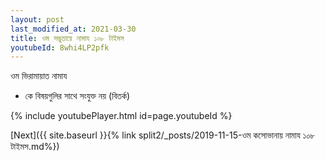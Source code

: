 ```yaml
---
layout: post
last_modified_at: 2021-03-30
title: ওম সদ্ভুতায়ে নামায ১০৮ টাইমস
youtubeId: 8whi4LP2pfk
---
```

 
 
 ওম ভিরামায়াত নামায  
 
 -  কে বিষয়গুলির সাথে সংযুক্ত নয় (বিতর্ক) 
 
  
 
  
 
 
 
 
 
 


{% include youtubePlayer.html id=page.youtubeId %}
 
[Next]({{ site.baseurl }}{% link  split2/_posts/2019-11-15-ওম কসোভানায় নামায ১০৮ টাইমস.md%})
 
